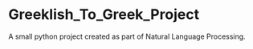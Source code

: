 # Greeklish_To_Greek_Project
A small python project created as part of Natural Language Processing.
